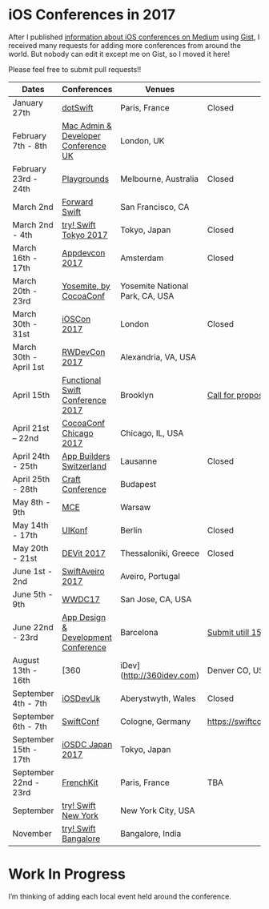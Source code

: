 # iOS Conferences in 2017

After I published [information about iOS conferences on Medium](https://medium.com/swift-column/ios-conferences-in-2017-swiftlang-iosdev-3ef75688c588#.ep89wg8mj) using [Gist](https://gist.github.com/jpmartha/fbc43745677bc9bf6486d4074c2c01d5), I received many requests for adding more conferences from around the world. But nobody can edit it except me on Gist, so I moved it here!

Please feel free to submit pull requests!!

Dates | Conferences | Venues | CfPs
---|---|---|---
January 27th | [dotSwift](https://www.dotswift.io) | Paris, France | Closed
February 7th - 8th | [Mac Admin & Developer Conference UK](http://www.macad.uk) | London, UK
February 23rd - 24th | [Playgrounds](http://www.playgroundscon.com) | Melbourne, Australia | Closed
March 2nd | [Forward Swift](https://forwardswift.com) | San Francisco, CA |
March 2nd - 4th | [try! Swift Tokyo 2017](https://www.tryswift.co/tokyo/en) | Tokyo, Japan | Closed
March 16th - 17th | [Appdevcon 2017](http://appdevcon.nl) | Amsterdam | Closed
March 20th - 23rd | [Yosemite, by CocoaConf](http://cocoaconf.com/yosemite) | Yosemite National Park, CA, USA |
March 30th - 31st | [iOSCon 2017](https://skillsmatter.com/conferences/8180-ioscon-2017-the-conference-for-ios-and-swift-developers) | London | Closed
March 30th - April 1st | [RWDevCon 2017](https://www.rwdevcon.com) | Alexandria, VA, USA |
April 15th | [Functional Swift Conference 2017](http://2017.funswiftconf.com) | Brooklyn | [Call for proposals](https://t.co/jN2fey55t4)
April 21st – 22nd | [CocoaConf Chicago 2017](http://cocoaconf.com/chicago-2017/home) | Chicago, IL, USA
April 24th - 25th | [App Builders Switzerland](https://www.appbuilders.ch) | Lausanne | Closed
April 25th - 28th | [Craft Conference](http://craft-conf.com) | Budapest | 
May 8th - 9th | [MCE](http://2017.mceconf.com) | Warsaw | 
May 14th - 17th | [UIKonf](http://www.uikonf.com) | Berlin | Closed
May 20th - 21st | [DEVit 2017](http://devitconf.org)| Thessaloniki, Greece |  Closed
June 1st - 2nd | [SwiftAveiro 2017](http://swiftaveiro.xyz) | Aveiro, Portugal |
June 5th - 9th | [WWDC17](https://developer.apple.com/wwdc/) | San Jose, CA, USA |
June 22nd - 23rd | [App Design & Development Conference](http://addconf.com) | Barcelona | [Submit utill 15.3.2017](http://addconf.com/call_for_papers/)
August 13th - 16th | [360|iDev](http://360idev.com) | Denver CO, USA | [Submissions close 4/14](https://360idev.com/call-for-papers/)
September 4th - 7th | [iOSDevUk](http://www.iosdevuk.com) | Aberystwyth, Wales |  Closed
September 6th - 7th | [SwiftConf](https://swiftconf.com) | Cologne, Germany | https://swiftconf.com/speaker/you/
September 15th - 17th | [iOSDC Japan 2017](https://iosdc.jp/2017/) | Tokyo, Japan | 
September 22nd - 23rd | [FrenchKit](http://frenchkit.fr) | Paris, France | TBA
September | [try! Swift New York](https://www.tryswift.co/events/2017/nyc) | New York City, USA |
November | [try! Swift Bangalore](https://www.tryswift.co/events/2017/bangalore) | Bangalore, India |

# Work In Progress

I’m thinking of adding each local event held around the conference.
